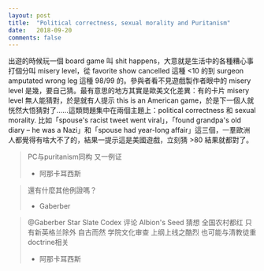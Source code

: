 ```yaml
---
layout: post
title:  "Political correctness, sexual morality and Puritanism"
date:   2018-09-20
comments: false
---
```


出遊的時候玩一個 board game 叫 shit happens，大意就是生活中的各種糟心事打個分叫 misery level，從 favorite show cancelled 這種 <10 的到 surgeon amputated wrong leg 這種 98/99 的。參與者看不見遊戲製作者眼中的 misery level 是幾，要自己猜。最有意思的地方其實是歐美文化差異：有的卡片 misery level 無人能猜對，於是就有人提示 this is an American game，於是下一個人就恍然大悟猜對了……這類問題集中在兩個主題上：political correctness 和 sexual morality. 比如「spouse's racist tweet went viral」，「found grandpa's old diary – he was a Nazi」和「spouse had year-long affair」這三個，一羣歐洲人都覺得有啥大不了的，結果一提示這是美國遊戲，立刻猜 >80 結果就都對了。

> PC与puritanism同构 又一例证 
> - 阿那卡耳西斯

> 還有什麼其他例證嗎？
> - Gaberber

> @Gaberber Star Slate Codex 评论 Albion's Seed 猜想 全国农村都红 只有新英格兰除外 自古而然 学院文化审查 上纲上线之酷烈 也可能与清教徒重doctrine相关 
> - 阿那卡耳西斯